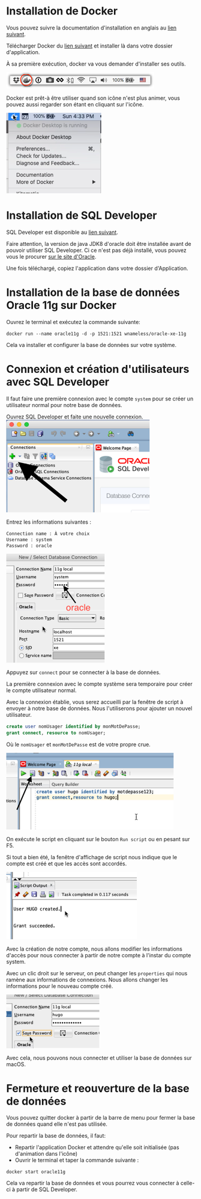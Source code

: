 # Installation de Docker

Vous pouvez suivre la documentation d'installation en anglais au [lien suivant](https://docs.docker.com/docker-for-mac/install/).

Télécharger Docker du [lien suivant](https://download.docker.com/mac/stable/Docker.dmg) et installer là dans votre dossier d'application.

À sa première exécution, docker va vous demander d'installer ses outils.

![](whale-in-menu-bar.png)

Docker est prêt-à être utiliser quand son icône n'est plus animer, vous pouvez aussi regarder son étant en cliquant sur l'icône.

![](docker-running.png)

# Installation de SQL Developer

SQL Developer est disponible au [lien suivant](https://www.oracle.com/technetwork/developer-tools/sql-developer/downloads/index.html).

Faire attention, la version de java JDK8 d'oracle doit être installée avant de pouvoir utiliser SQL Developer. Ci ce n'est pas déjà installé, vous pouvez vous le procurer [sur le site d'Oracle](http://www.oracle.com/technetwork/java/javase/downloads/jdk8-downloads-2133151.html).

Une fois téléchargé, copiez l'application dans votre dossier d'Application.

# Installation de la base de données Oracle 11g sur Docker

Ouvrez le terminal et exécutez la commande suivante:
```
docker run --name oracle11g -d -p 1521:1521 wnameless/oracle-xe-11g
```

Cela va installer et configurer la base de données sur votre système.

# Connexion et création d'utilisateurs avec SQL Developer

Il faut faire une première connexion avec le compte `system` pour se créer un utilisateur normal pour notre base de données.

Ouvrez SQL Developer et faite une nouvelle connexion.
![](sql-connect.png)

Entrez les informations suivantes :
```
Connection name : À votre choix
Username : system
Password : oracle
```

![](login-info.png)

Appuyez sur `connect` pour se connecter à la base de données.

La première connexion avec le compte système sera temporaire pour créer le compte utilisateur normal.

Avec la connexion établie, vous serez accueilli par la fenêtre de script à envoyer à notre base de données. Nous l'utiliserons pour ajouter un nouvel utilisateur.

```SQL
create user nomUsager identified by monMotDePasse;
grant connect, resource to nomUsager;
```

Où le `nomUsager` et `monMotDePasse` est de votre propre crue.

![](create-user.png)

On exécute le script en cliquant sur le bouton `Run script` ou en pesant sur F5.

Si tout a bien été, la fenêtre d'affichage de script nous indique que le compte est créé et que les accès sont accordés.

![](create-success.png)

Avec la création de notre compte, nous allons modifier les informations d'accès pour nous connecter à partir de notre compte à l'instar du compte system.

Avec un clic droit sur le serveur, on peut changer les `properties` qui nous ramène aux informations de connexions. Nous allons changer les informations pour le nouveau compte créé.

![](new-user.png)

Avec cela, nous pouvons nous connecter et utiliser la base de données sur macOS.

# Fermeture et reouverture de la base de données
Vous pouvez quitter docker à partir de la barre de menu pour fermer la base de données quand elle n'est pas utilisée.

Pour repartir la base de données, il faut:

* Repartir l'application Docker et attendre qu'elle soit initialisée (pas d'animation dans l'icône)
* Ouvrir le terminal et taper la commande suivante :
```
docker start oracle11g
```

Cela va repartir la base de données et vous pourrez vous connecter à celle-ci à partir de SQL Developer.
